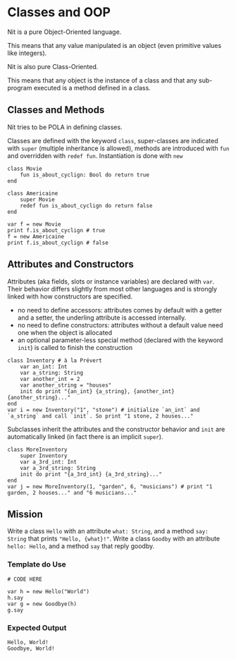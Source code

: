 # Classes and OOP

Nit is a pure Object-Oriented language.

This means that any value manipulated is an object (even primitive values like integers).

Nit is also pure Class-Oriented.

This means that any object is the instance of a class and that any sub-program executed is a method defined in a class.

## Classes and Methods

Nit tries to be POLA in defining classes.

Classes are defined with the keyword `class`, super-classes are indicated with `super` (multiple inheritance is allowed), methods are introduced with `fun` and overridden with `redef fun`.
Instantiation is done with `new`

~~~nit
class Movie
	fun is_about_cyclign: Bool do return true
end

class Americaine
	super Movie
	redef fun is_about_cyclign do return false
end

var f = new Movie
print f.is_about_cyclign # true
f = new Americaine
print f.is_about_cyclign # false
~~~

## Attributes and Constructors

Attributes (aka fields, slots or instance variables) are declared with `var`.
Their behavior differs slightly from most other languages and is strongly linked with how constructors are specified.

* no need to define accessors: attributes comes by default with a getter and a setter, the underling attribute is accessed internally.
* no need to define constructors: attributes without a default value need one when the object is allocated
* an optional parameter-less special method (declared with the keyword `init`) is called to finish the construction


~~~nit
class Inventory # à la Prévert
	var an_int: Int
	var a_string: String
	var another_int = 2
	var another_string = "houses"
	init do print "{an_int} {a_string}, {another_int} {another_string}..."
end
var i = new Inventory("1", "stone") # initialize `an_int` and `a_string` and call `init`. So print "1 stone, 2 houses..."
~~~

Subclasses inherit the attributes and the constructor behavior and `init` are automatically linked (in fact there is an implicit `super`).

~~~nit
class MoreInventory
	super Inventory
	var a_3rd_int: Int
	var a_3rd_string: String
	init do print "{a_3rd_int} {a_3rd_string}..."
end
var j = new MoreInventory(1, "garden", 6, "musicians") # print "1 garden, 2 houses..." and "6 musicians..."
~~~


## Mission

Write a class `Hello` with an attribute `what: String`, and a method `say: String` that prints `"Hello, {what}!"`.
Write a class `Goodby` with an attribute `hello: Hello`, and a method `say` that reply goodby.

### Template do Use

~~~nit
# CODE HERE

var h = new Hello("World")
h.say
var g = new Goodbye(h)
g.say
~~~

### Expected Output

~~~
Hello, World!
Goodbye, World!
~~~
